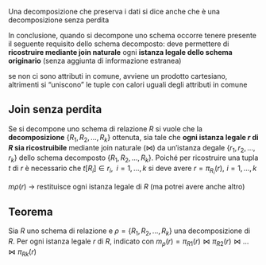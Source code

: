 Una decomposizione che preserva i dati si dice anche che è una decomposizione senza perdita

In conclusione, quando si decompone uno schema occorre tenere presente il seguente requisito dello schema decomposto: deve permettere di **ricostruire mediante join naturale** ogni **istanza legale dello schema originario** (senza aggiunta di informazione estranea)

se non ci sono attributi in comune, avviene un prodotto cartesiano, altrimenti si “uniscono” le tuple con calori uguali degli attributi in comune

## Join senza perdita
Se si decompone uno schema di relazione $R$ si vuole che la **decomposizione** $\{R_{1},R_{2},\dots ,R_{k}\}$ ottenuta, sia tale che **ogni istanza legale $r$ di $R$ sia ricostruibile** mediante join naturale ($\bowtie$) da un’istanza degale $\{r_{1},r_{2},\dots,r_{k}\}$ dello schema decomposto $\{R_{1},R_{2},\dots ,R_{k}\}$. Poiché per ricostruire una tupla $t$ di $r$ è necessario che $t[R_{i}]\in r_{i}, \,\,\,i=1,\dots,k$ si deve avere $r=\pi_{R_{i}}(r), \,\, i=1,\dots,k$

$m\rho(r)$ → restituisce ogni istanza legale di $R$ (ma potrei avere anche altro)

## Teorema
Sia $R$ uno schema di relazione e $\rho=\{R_{1},R_{2},\dots ,R_{k}\}$ una decomposizione di $R$. Per ogni istanza legale $r$ di $R$, indicato con $m_{\rho}(r)=\pi_{R1}(r)\bowtie \pi_{R2}(r)\bowtie\dots \bowtie \pi_{Rk}(r)$
